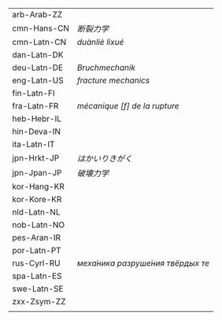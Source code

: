 | | |
|-|-|
| arb-Arab-ZZ |  |
| cmn-Hans-CN | _断裂力学_ |
| cmn-Latn-CN | _duànliè lìxué_ |
| dan-Latn-DK |  |
| deu-Latn-DE | _Bruchmechanik_ |
| eng-Latn-US | _fracture mechanics_ |
| fin-Latn-FI |  |
| fra-Latn-FR | _mécanique [f] de la rupture_ |
| heb-Hebr-IL |  |
| hin-Deva-IN |  |
| ita-Latn-IT |  |
| jpn-Hrkt-JP | _はかいりきがく_ |
| jpn-Jpan-JP | _破壊力学_ |
| kor-Hang-KR |  |
| kor-Kore-KR |  |
| nld-Latn-NL |  |
| nob-Latn-NO |  |
| pes-Aran-IR |  |
| por-Latn-PT |  |
| rus-Cyrl-RU | _меха́ника разруше́ния твёрдых те_ |
| spa-Latn-ES |  |
| swe-Latn-SE |  |
| zxx-Zsym-ZZ |  |
|  |  |